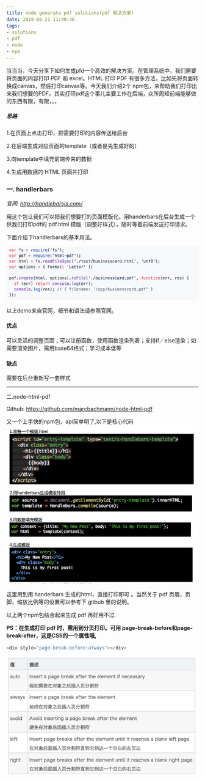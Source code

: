 ```yaml
---
title: node generate pdf solutions(pdf 解决方案)
date: 2019-08-21 11:40:46
tags: 
- solutions
- pdf
- node
- npm
---
```


当当当，今天分享下如何生成pfd一个高效的解决方案。在管理系统中，我们需要将页面的内容打印 PDF 和 excel。HTML 打印 PDF 有很多方法，比如先将页面转换成canvas，然后打印canvas等。今天我们介绍2个 npm包，来帮助我们打印出来我们想要的PDF。其实打印pdf这个事儿主要工作在后端，众所周知前端能够做的东西有限，有限，，，

##### 思路

1.在页面上点击打印，把需要打印的内容传送给后台

2.在后端生成对应页面的template（或者是先生成好的）

3.向template中填充前端传来的数据

4.生成用数据的 HTML 页面并打印



### 一. handlerbars

*官网: http://handlebarsjs.com/*

用这个包让我们可以把我们想要打的页面模版化。用handerbars在后台生成一个供我们打印pdf的 pdf.html 模版（调整好样式），随时等着前端发送打印请求。

下面介绍下handlerbars的基本用法。

![](nodepdf/nodePDF2.png)

以上demo来自官网，细节和语法请参照官网。

#### **优点**
可以灵活的调整页面；可以注册函数，使用函数渲染列表；支持if／else渲染；如需要渲染图片，需用base64格式；学习成本低等

#### **缺点**
需要在后台重新写一套样式

---

二.node-html-pdf

Github: https://github.com/marcbachmann/node-html-pdf

又一个上手快的npm包，api简单明了,以下是核心代码
![](nodepdf/nodePDF1.png)

这里用到用 handerbars 生成的html，直接打印即可 。当然关于 pdf 页眉，页脚，缩放比例等的设置可以参考下 gitbub 里的说明。

以上两个npm包结合起来生成 pdf 再好用不过.

**PS：在生成打印 pdf 时，需用到分页打印。可用 page-break-before和page-break-after，这是CSS的一个属性哦,**
```js
<div style="page-break-before:always"></div>
```


![](nodepdf/nodePDF3.png)

